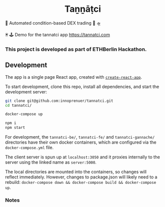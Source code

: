 <h1 align="center">Taṉṉāṭci</h1>

:robot: Automated condition-based DEX trading :rocket: 🛸

🖲 🕹 Demo for the tannatci app https://tannatci.com

### This project is developed as part of ETHBerlin Hackathon.

## Development

The app is a single page React app, created with [`create-react-app`](https://github.com/facebook/create-react-app).

To start development, clone this repo, install all dependencies, and start the development server:

```bash
git clone git@github.com:innoprenuer/tannatci.git
cd tannatci/

docker-compose up

npm i
npm start
```

For development, the `tannatci-be/`, `tannatci-fe/` and `tannatci-gannache/` directories have their own docker containers, which are configured via the `docker-compose.yml` file.

The client server is spun up at `localhost:3050` and it proxies internally to the server using the linked name as `server:5000`.

The local directories are mounted into the containers, so changes will reflect immediately. However, changes to package.json will likely need to a rebuild: `docker-compose down && docker-compose build && docker-compose up`.

### Notes
